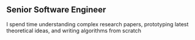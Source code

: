## Senior Software Engineer

I spend time understanding complex research papers, prototyping latest theoretical ideas, and writing algorithms from scratch
